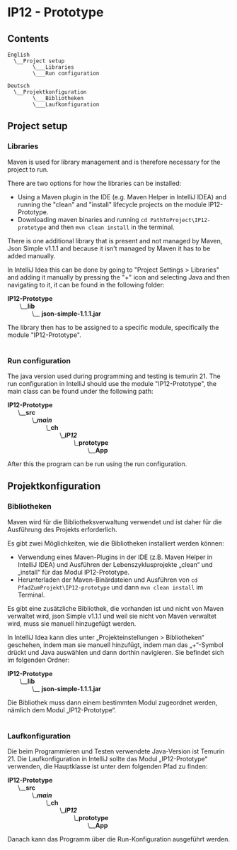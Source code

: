 # IP12 - Prototype

## Contents

    English
      \__Project setup
            \___Libraries
            \___Run configuration

    Deutsch
      \__Projektkonfiguration
            \___Bibliotheken
            \___Laufkonfiguration

## Project setup
### Libraries
Maven is used for library management and is therefore necessary for the project to run.

There are two options for how the libraries can be installed:
* Using a Maven plugin in the IDE (e.g. Maven Helper in IntelliJ IDEA) and running the "clean" and "install" lifecycle projects on the module IP12-Prototype.
* Downloading maven binaries and running ```cd PathToProject\IP12-prototype``` and then ```mvn clean install``` in the terminal.

There is one additional library that is present and not managed by Maven, Json Simple v1.1.1 and because it isn't managed by Maven it has to be added manually.

In IntelliJ Idea this can be done by going to "Project Settings > Libraries" and adding it manually by pressing the "+" icon and
selecting Java and then navigating to it, it can be found in the following folder:

**IP12-Prototype**<br>
&nbsp; &nbsp; &nbsp;&nbsp;
\\__**lib**
<br> &nbsp; &nbsp; &nbsp; &nbsp; &nbsp; &nbsp; &nbsp;
\\\__ **json-simple-1.1.1.jar**

The library then has to be assigned to a specific module, specifically the module "IP12-Prototype".
<br><br>

### Run configuration
The java version used during programming and testing is temurin 21.
The run configuration in IntelliJ should use the module "IP12-Prototype", the main class can be found under the following path:

**IP12-Prototype**<br>
&nbsp; &nbsp; &nbsp;
\\__**src**
<br> &nbsp; &nbsp; &nbsp; &nbsp; &nbsp; &nbsp; &nbsp;
\\\__**main**
<br> &nbsp; &nbsp; &nbsp; &nbsp; &nbsp; &nbsp; &nbsp; &nbsp; &nbsp; &nbsp; &nbsp;
\\\__**ch**
<br> &nbsp; &nbsp; &nbsp; &nbsp; &nbsp; &nbsp; &nbsp; &nbsp; &nbsp; &nbsp; &nbsp; &nbsp; &nbsp; &nbsp; &nbsp;
\\\__**IP12**
<br> &nbsp; &nbsp; &nbsp; &nbsp; &nbsp; &nbsp; &nbsp; &nbsp; &nbsp; &nbsp; &nbsp; &nbsp; &nbsp; &nbsp; &nbsp; &nbsp; &nbsp; &nbsp; &nbsp;
\\\__**prototype**
<br> &nbsp; &nbsp; &nbsp; &nbsp; &nbsp; &nbsp; &nbsp; &nbsp; &nbsp; &nbsp; &nbsp; &nbsp; &nbsp; &nbsp; &nbsp; &nbsp; &nbsp; &nbsp; &nbsp; &nbsp; &nbsp; &nbsp; &nbsp;
\\\__**App**

After this the program can be run using the run configuration.
<br>
## Projektkonfiguration
### Bibliotheken
Maven wird für die Bibliotheksverwaltung verwendet und ist daher für die Ausführung des Projekts erforderlich.

Es gibt zwei Möglichkeiten, wie die Bibliotheken installiert werden können:
* Verwendung eines Maven-Plugins in der IDE (z.B. Maven Helper in IntelliJ IDEA) und Ausführen der Lebenszyklusprojekte „clean“ und „install“ für das Modul IP12-Prototype.
* Herunterladen der Maven-Binärdateien und Ausführen von ```cd PfadZumProjekt\IP12-prototype``` und dann ```mvn clean install``` im Terminal.

Es gibt eine zusätzliche Bibliothek, die vorhanden ist und nicht von Maven verwaltet wird, json Simple v1.1.1 und weil sie nicht von Maven verwaltet wird, muss sie manuell hinzugefügt werden.

In IntelliJ Idea kann dies unter „Projekteinstellungen > Bibliotheken“ geschehen, indem man sie manuell hinzufügt, indem man das „+“-Symbol drückt und
Java auswählen und dann dorthin navigieren. Sie befindet sich im folgenden Ordner:

**IP12-Prototype**<br>
&nbsp; &nbsp; &nbsp;&nbsp;
\\__**lib**
<br> &nbsp; &nbsp; &nbsp; &nbsp; &nbsp; &nbsp; &nbsp;
\\\__ **json-simple-1.1.1.jar**


Die Bibliothek muss dann einem bestimmten Modul zugeordnet werden, nämlich dem Modul „IP12-Prototype“.
<br><br>

### Laufkonfiguration
Die beim Programmieren und Testen verwendete Java-Version ist Temurin 21.
Die Laufkonfiguration in IntelliJ sollte das Modul „IP12-Prototype“ verwenden, die Hauptklasse ist unter dem folgenden Pfad zu finden:

**IP12-Prototype**<br>
&nbsp; &nbsp; &nbsp;
\\__**src**
<br> &nbsp; &nbsp; &nbsp; &nbsp; &nbsp; &nbsp; &nbsp;
\\\__**main**
<br> &nbsp; &nbsp; &nbsp; &nbsp; &nbsp; &nbsp; &nbsp; &nbsp; &nbsp; &nbsp; &nbsp;
\\\__**ch**
<br> &nbsp; &nbsp; &nbsp; &nbsp; &nbsp; &nbsp; &nbsp; &nbsp; &nbsp; &nbsp; &nbsp; &nbsp; &nbsp; &nbsp; &nbsp;
\\\__**IP12**
<br> &nbsp; &nbsp; &nbsp; &nbsp; &nbsp; &nbsp; &nbsp; &nbsp; &nbsp; &nbsp; &nbsp; &nbsp; &nbsp; &nbsp; &nbsp; &nbsp; &nbsp; &nbsp; &nbsp;
\\\__**prototype**
<br> &nbsp; &nbsp; &nbsp; &nbsp; &nbsp; &nbsp; &nbsp; &nbsp; &nbsp; &nbsp; &nbsp; &nbsp; &nbsp; &nbsp; &nbsp; &nbsp; &nbsp; &nbsp; &nbsp; &nbsp; &nbsp; &nbsp; &nbsp;
\\\__**App**

Danach kann das Programm über die Run-Konfiguration ausgeführt werden.